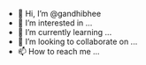 - 👋 Hi, I’m @gandhibhee
- 👀 I’m interested in ...
- 🌱 I’m currently learning ...
- 💞️ I’m looking to collaborate on ...
- 📫 How to reach me ...

<!---
gandhibhee/gandhibhee is a ✨ special ✨ repository because its `README.md` (this file) appears on your GitHub profile.
You can click the Preview link to take a look at your changes.
--->
